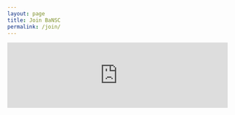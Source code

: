 ```yaml
---
layout: page
title: Join BaNSC
permalink: /join/
---
```



<iframe src="https://docs.google.com/forms/d/e/1FAIpQLSd009eXfp70M51018XtuGlmfRo5zrhHSYj5_DBQDeqmmH5NUw/viewform?embedded=true" width="100%" height="auto" frameborder="0" marginheight="0" marginwidth="0">Loading…</iframe>